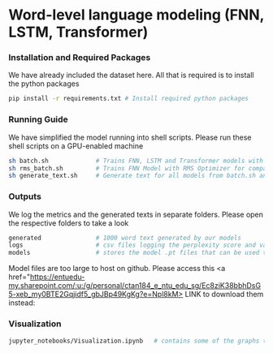 # Word-level language modeling (FNN, LSTM, Transformer)

### Installation and Required Packages
We have already included the dataset here. All that is required is to install the python packages 
```bash 
pip install -r requirements.txt # Install required python packages
```

### Running Guide
We have simplified the model running into shell scripts. Please run these shell scripts on a GPU-enabled machine
```bash
sh batch.sh             # Trains FNN, LSTM and Transformer models with Adam Optimzer with both tied and not tied weights
sh rms_batch.sh         # Trains FNN Model with RMS Optimizer for comparison of results with Adam optimizer run in batch.sh
sh generate_text.sh     # Generate text for all models from batch.sh and rms_batch.sh  
```

### Outputs
We log the metrics and the generated texts in separate folders. Please open the respective folders to take a look
```bash
generated               # 1000 word text generated by our models
logs                    # csv files logging the perplexity score and validation loss
models                  # stores the model .pt files that can be used to recreate models and generate predictions
```

Model files are too large to host on github. Please access this <a href="https://entuedu-my.sharepoint.com/:u:/g/personal/ctan184_e_ntu_edu_sg/Ec8ziK38bbhDsG5-xeb_my0BTE2Gqjidf5_gbJBp49KgKg?e=Npl8kM> LINK </a> to download them instead:


### Visualization
```bash
jupyter_notebooks/Visualization.ipynb   # contains some of the graphs that we have chosen to visualize
```
